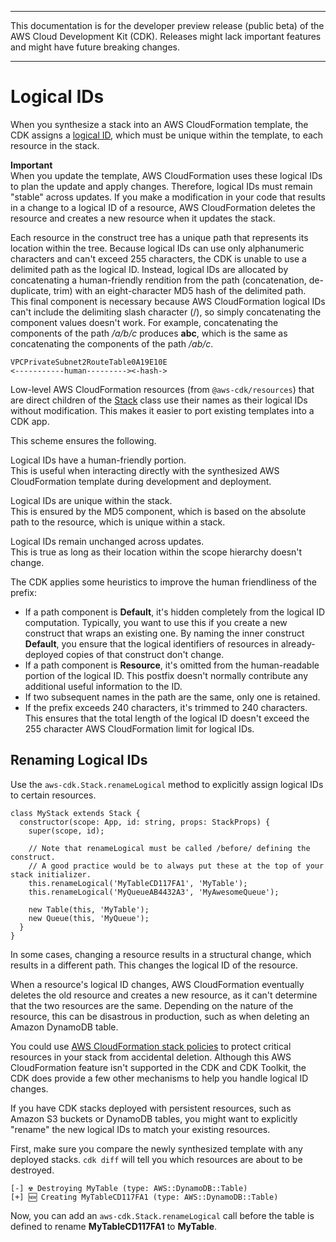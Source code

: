 --------

This documentation is for the developer preview release \(public beta\) of the AWS Cloud Development Kit \(CDK\)\. Releases might lack important features and might have future breaking changes\.

--------

# Logical IDs<a name="logical_ids"></a>

When you synthesize a stack into an AWS CloudFormation template, the CDK assigns a [ logical ID](https://docs.aws.amazon.com/AWSCloudFormation/latest/UserGuide/resources-section-structure.html), which must be unique within the template, to each resource in the stack\.

**Important**  
When you update the template, AWS CloudFormation uses these logical IDs to plan the update and apply changes\. Therefore, logical IDs must remain "stable" across updates\. If you make a modification in your code that results in a change to a logical ID of a resource, AWS CloudFormation deletes the resource and creates a new resource when it updates the stack\.

Each resource in the construct tree has a unique path that represents its location within the tree\. Because logical IDs can use only alphanumeric characters and can't exceed 255 characters, the CDK is unable to use a delimited path as the logical ID\. Instead, logical IDs are allocated by concatenating a human\-friendly rendition from the path \(concatenation, de\-duplicate, trim\) with an eight\-character MD5 hash of the delimited path\. This final component is necessary because AWS CloudFormation logical IDs can't include the delimiting slash character \(/\), so simply concatenating the component values doesn't work\. For example, concatenating the components of the path */a/b/c* produces **abc**, which is the same as concatenating the components of the path */ab/c*\.

```
VPCPrivateSubnet2RouteTable0A19E10E
<-----------human---------><-hash->
```

Low\-level AWS CloudFormation resources \(from `@aws-cdk/resources`\) that are direct children of the [Stack](https://awslabs.github.io/aws-cdk/refs/_aws-cdk_cdk.html#@aws-cdk/cdk.Stack) class use their names as their logical IDs without modification\. This makes it easier to port existing templates into a CDK app\.

This scheme ensures the following\.

Logical IDs have a human\-friendly portion\.  
This is useful when interacting directly with the synthesized AWS CloudFormation template during development and deployment\.

Logical IDs are unique within the stack\.  
This is ensured by the MD5 component, which is based on the absolute path to the resource, which is unique within a stack\.

Logical IDs remain unchanged across updates\.  
This is true as long as their location within the scope hierarchy doesn't change\.

The CDK applies some heuristics to improve the human friendliness of the prefix:
+ If a path component is **Default**, it's hidden completely from the logical ID computation\. Typically, you want to use this if you create a new construct that wraps an existing one\. By naming the inner construct **Default**, you ensure that the logical identifiers of resources in already\-deployed copies of that construct don't change\.
+ If a path component is **Resource**, it's omitted from the human\-readable portion of the logical ID\. This postfix doesn't normally contribute any additional useful information to the ID\.
+ If two subsequent names in the path are the same, only one is retained\.
+ If the prefix exceeds 240 characters, it's trimmed to 240 characters\. This ensures that the total length of the logical ID doesn't exceed the 255 character AWS CloudFormation limit for logical IDs\.

## Renaming Logical IDs<a name="logical_ids_renaming"></a>

Use the `aws-cdk.Stack.renameLogical` method to explicitly assign logical IDs to certain resources\.

```
class MyStack extends Stack {
  constructor(scope: App, id: string, props: StackProps) {
    super(scope, id);

    // Note that renameLogical must be called /before/ defining the construct.
    // A good practice would be to always put these at the top of your stack initializer.
    this.renameLogical('MyTableCD117FA1', 'MyTable');
    this.renameLogical('MyQueueAB4432A3', 'MyAwesomeQueue');

    new Table(this, 'MyTable');
    new Queue(this, 'MyQueue');
  }
}
```

In some cases, changing a resource results in a structural change, which results in a different path\. This changes the logical ID of the resource\.

When a resource's logical ID changes, AWS CloudFormation eventually deletes the old resource and creates a new resource, as it can't determine that the two resources are the same\. Depending on the nature of the resource, this can be disastrous in production, such as when deleting an Amazon DynamoDB table\.

You could use [AWS CloudFormation stack policies](https://docs.aws.amazon.com/AWSCloudFormation/latest/UserGuide/protect-stack-resources.html) to protect critical resources in your stack from accidental deletion\. Although this AWS CloudFormation feature isn't supported in the CDK and CDK Toolkit, the CDK does provide a few other mechanisms to help you handle logical ID changes\.

If you have CDK stacks deployed with persistent resources, such as Amazon S3 buckets or DynamoDB tables, you might want to explicitly "rename" the new logical IDs to match your existing resources\.

First, make sure you compare the newly synthesized template with any deployed stacks\. `cdk diff` will tell you which resources are about to be destroyed\.

```
[-] ☢️ Destroying MyTable (type: AWS::DynamoDB::Table)
[+] 🆕 Creating MyTableCD117FA1 (type: AWS::DynamoDB::Table)
```

Now, you can add an `aws-cdk.Stack.renameLogical` call before the table is defined to rename **MyTableCD117FA1** to **MyTable**\.
